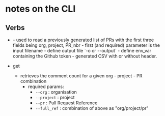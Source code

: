 # notes on the CLI

## Verbs

- <none>
    - used to read a previously generated list of PRs with the first three fields being org, project, PR_nbr
        - first (and required) parameter is the input filename
    - define output file `-o or --output`
    - define env_var containing the Github token
    - generated CSV with or without header.

- get
    - retrieves the comment count for a given org - project - PR combination
        - required params:
            - `--org` : organisation
            - `--project` : project
            - `--pr` : Pull Request Reference
            - `--full_ref` : combination of above as "org/project/pr"
